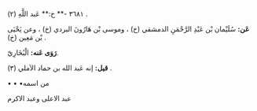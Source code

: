 ٣٦٨١ -** خ:** عَبد اللَّهِ (٢) .

**عَن:** سُلَيْمان بْن عَبْدِ الرَّحْمَنِ الدمشقي (خ) ، وموسى بْن هَارُونَ البردي (خ) ، وعن يَحْيَى بْن مَعِين (خ) .

**رَوَى عَنه:** الْبُخَارِيّ.

**قيل:** إنه عَبد الله بن حماد الآملي (٣) .

• • •من اسمه

عبد الاعلى وعبد الاكرم